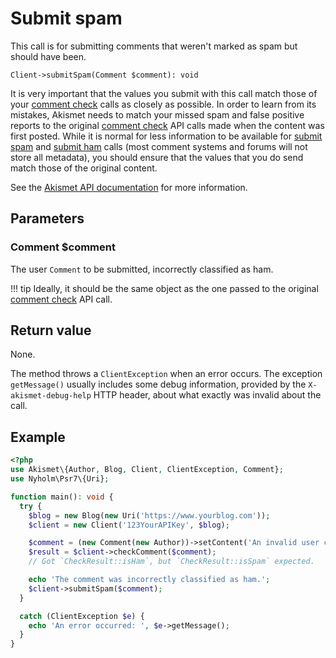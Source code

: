 # Submit spam
This call is for submitting comments that weren't marked as spam but should have been.

```
Client->submitSpam(Comment $comment): void
```

It is very important that the values you submit with this call match those of your [comment check](comment_check.md) calls as closely as possible.
In order to learn from its mistakes, Akismet needs to match your missed spam and false positive reports
to the original [comment check](comment_check.md) API calls made when the content was first posted. While it is normal for less information
to be available for [submit spam](submit_spam.md) and [submit ham](submit_ham.md) calls (most comment systems and forums will not store all metadata),
you should ensure that the values that you do send match those of the original content.

See the [Akismet API documentation](https://akismet.com/development/api/#submit-spam) for more information.

## Parameters

### Comment **$comment**
The user `Comment` to be submitted, incorrectly classified as ham.

!!! tip
    Ideally, it should be the same object as the one passed to the original [comment check](comment_check.md) API call.

## Return value
None.

The method throws a `ClientException` when an error occurs.
The exception `getMessage()` usually includes some debug information, provided by the `X-akismet-debug-help` HTTP header, about what exactly was invalid about the call.

## Example

```php
<?php
use Akismet\{Author, Blog, Client, ClientException, Comment};
use Nyholm\Psr7\{Uri};

function main(): void {
  try {
    $blog = new Blog(new Uri('https://www.yourblog.com'));
    $client = new Client('123YourAPIKey', $blog);

    $comment = (new Comment(new Author))->setContent('An invalid user comment (spam)');
    $result = $client->checkComment($comment);
    // Got `CheckResult::isHam`, but `CheckResult::isSpam` expected.

    echo 'The comment was incorrectly classified as ham.';
    $client->submitSpam($comment);
  }

  catch (ClientException $e) {
    echo 'An error occurred: ', $e->getMessage();
  }
}
```
